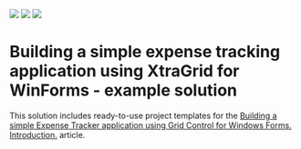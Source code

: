 <!-- default badges list -->
![](https://img.shields.io/endpoint?url=https://codecentral.devexpress.com/api/v1/VersionRange/128624124/18.2.2%2B)
[![](https://img.shields.io/badge/Open_in_DevExpress_Support_Center-FF7200?style=flat-square&logo=DevExpress&logoColor=white)](https://supportcenter.devexpress.com/ticket/details/E5063)
[![](https://img.shields.io/badge/📖_How_to_use_DevExpress_Examples-e9f6fc?style=flat-square)](https://docs.devexpress.com/GeneralInformation/403183)
<!-- default badges end -->
# Building a simple expense tracking application using XtraGrid for WinForms - example solution


<p>This solution includes ready-to-use project templates for the <a href="https://www.devexpress.com/Support/Center/p/KA18897">Building a simple Expense Tracker application using Grid Control for Windows Forms. Introduction.</a>  article.</p>

<br/>



